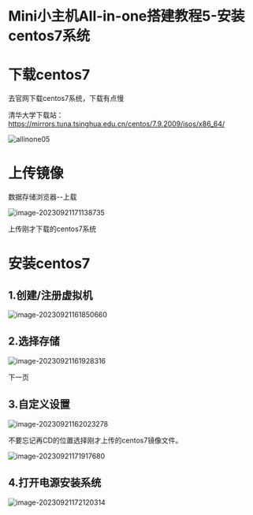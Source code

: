 # Mini小主机All-in-one搭建教程5-安装centos7系统

# 下载centos7

去官网下载centos7系统，下载有点慢

清华大学下载站： https://mirrors.tuna.tsinghua.edu.cn/centos/7.9.2009/isos/x86_64/



![allinone05](https://imgoss.xgss.net/picgo/allinone05.jpg?aliyun)

# 上传镜像

数据存储浏览器--上载

![image-20230921171138735](https://imgoss.xgss.net/picgo/image-20230921171138735.png?aliyun)

上传刚才下载的centos7系统

# 安装centos7

## 1.创建/注册虚拟机

![image-20230921161850660](https://imgoss.xgss.net/picgo/image-20230921161850660.png?aliyun)



## 2.选择存储

![image-20230921161928316](https://imgoss.xgss.net/picgo/image-20230921161928316.png?aliyun)

下一页

## 3.自定义设置

![image-20230921162023278](https://imgoss.xgss.net/picgo/image-20230921162023278.png?aliyun)

不要忘记再CD的位置选择刚才上传的centos7镜像文件。

![image-20230921171917680](https://imgoss.xgss.net/picgo/image-20230921171917680.png?aliyun)



## 4.打开电源安装系统

![image-20230921172120314](https://imgoss.xgss.net/picgo/image-20230921172120314.png?aliyun)



